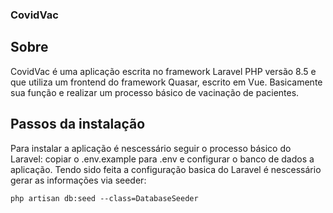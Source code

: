 ### CovidVac

## Sobre
CovidVac é uma aplicação escrita no framework Laravel PHP versão 8.5 e que utiliza um frontend do framework Quasar, escrito em Vue. Basicamente sua função e realizar um processo básico de vacinação de pacientes.

## Passos da instalação
Para instalar a aplicação é nescessário seguir o processo básico do Laravel: copiar o .env.example para .env e configurar o banco de dados a aplicação. Tendo sido feita a configuração basica do Laravel é nescessário gerar as informações via seeder:
```
php artisan db:seed --class=DatabaseSeeder
```
